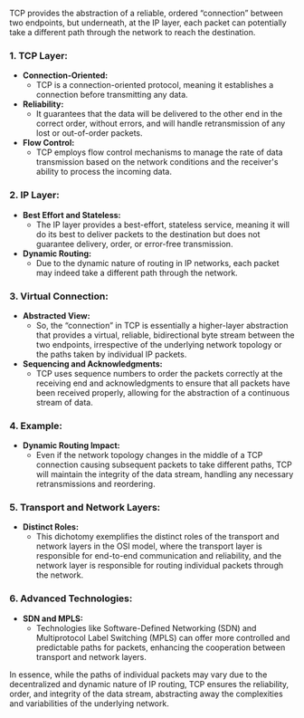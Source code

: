 TCP provides the abstraction of a reliable, ordered “connection” between two endpoints, but underneath, at the IP layer, each packet can potentially take a different path through the network to reach the destination.

### 1. **TCP Layer:**
   - **Connection-Oriented:**
     - TCP is a connection-oriented protocol, meaning it establishes a connection before transmitting any data.
   - **Reliability:**
     - It guarantees that the data will be delivered to the other end in the correct order, without errors, and will handle retransmission of any lost or out-of-order packets.
   - **Flow Control:**
     - TCP employs flow control mechanisms to manage the rate of data transmission based on the network conditions and the receiver's ability to process the incoming data.

### 2. **IP Layer:**
   - **Best Effort and Stateless:**
     - The IP layer provides a best-effort, stateless service, meaning it will do its best to deliver packets to the destination but does not guarantee delivery, order, or error-free transmission.
   - **Dynamic Routing:**
     - Due to the dynamic nature of routing in IP networks, each packet may indeed take a different path through the network.

### 3. **Virtual Connection:**
   - **Abstracted View:**
     - So, the “connection” in TCP is essentially a higher-layer abstraction that provides a virtual, reliable, bidirectional byte stream between the two endpoints, irrespective of the underlying network topology or the paths taken by individual IP packets.
   - **Sequencing and Acknowledgments:**
     - TCP uses sequence numbers to order the packets correctly at the receiving end and acknowledgments to ensure that all packets have been received properly, allowing for the abstraction of a continuous stream of data.

### 4. **Example:**
   - **Dynamic Routing Impact:**
     - Even if the network topology changes in the middle of a TCP connection causing subsequent packets to take different paths, TCP will maintain the integrity of the data stream, handling any necessary retransmissions and reordering.

### 5. **Transport and Network Layers:**
   - **Distinct Roles:**
     - This dichotomy exemplifies the distinct roles of the transport and network layers in the OSI model, where the transport layer is responsible for end-to-end communication and reliability, and the network layer is responsible for routing individual packets through the network.

### 6. **Advanced Technologies:**
   - **SDN and MPLS:**
     - Technologies like Software-Defined Networking (SDN) and Multiprotocol Label Switching (MPLS) can offer more controlled and predictable paths for packets, enhancing the cooperation between transport and network layers.

In essence, while the paths of individual packets may vary due to the decentralized and dynamic nature of IP routing, TCP ensures the reliability, order, and integrity of the data stream, abstracting away the complexities and variabilities of the underlying network.
